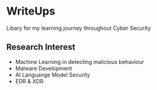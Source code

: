 # WriteUps
Libary for my learning journey throughout Cyber Security            

## Research Interest
- Machine Learning in detecting malicious behaviour   
- Malware Development  
- AI Languange Model Security       
- EDR & XDR